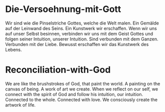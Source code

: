 # Die-Versoehnung-mit-Gott

Wir sind wie die Pinselstriche Gottes,
welche die Welt malen.
Ein Gemälde auf der Leinwand des Seins.
Ein Kunstwerk wir erschaffen.
Wenn wir uns auf unser Selbst besinnen,
verbinden wir uns mit dem Geist Gottes
und folgen seiner Intuition, unserer Intuition.
Sind verbunden mit dem Ganzen.
Verbunden mit der Liebe.
Bewusst erschaffen wir das Kunstwerk des Lebens.

# Reconciliation-with-God

We are like the brushstrokes of God,
that paint the world.
A painting on the canvas of being.
A work of art we create.
When we reflect on our self,
we connect with the spirit of God
and follow his intuition, our intuition.
Connected to the whole.
Connected with love.
We consciously create the artwork of life.
